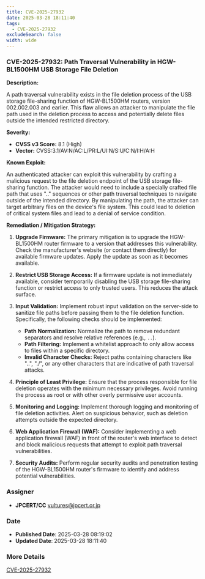 ```yaml
---
title: CVE-2025-27932
date: 2025-03-28 18:11:40
tags:
  - CVE-2025-27932
excludeSearch: false
width: wide
---
```


### CVE-2025-27932: Path Traversal Vulnerability in HGW-BL1500HM USB Storage File Deletion

**Description:**

A path traversal vulnerability exists in the file deletion process of the USB storage file-sharing function of HGW-BL1500HM routers, version 002.002.003 and earlier.  This flaw allows an attacker to manipulate the file path used in the deletion process to access and potentially delete files outside the intended restricted directory.

**Severity:**

*   **CVSS v3 Score:** 8.1 (High)
*   **Vector:** CVSS:3.1/AV:N/AC:L/PR:L/UI:N/S:U/C:N/I:H/A:H

**Known Exploit:**

An authenticated attacker can exploit this vulnerability by crafting a malicious request to the file deletion endpoint of the USB storage file-sharing function. The attacker would need to include a specially crafted file path that uses ".." sequences or other path traversal techniques to navigate outside of the intended directory. By manipulating the path, the attacker can target arbitrary files on the device's file system. This could lead to deletion of critical system files and lead to a denial of service condition.

**Remediation / Mitigation Strategy:**

1.  **Upgrade Firmware:**  The primary mitigation is to upgrade the HGW-BL1500HM router firmware to a version that addresses this vulnerability. Check the manufacturer's website (or contact them directly) for available firmware updates.  Apply the update as soon as it becomes available.

2.  **Restrict USB Storage Access:** If a firmware update is not immediately available, consider temporarily disabling the USB storage file-sharing function or restrict access to only trusted users. This reduces the attack surface.

3.  **Input Validation:** Implement robust input validation on the server-side to sanitize file paths before passing them to the file deletion function. Specifically, the following checks should be implemented:

    *   **Path Normalization:** Normalize the path to remove redundant separators and resolve relative references (e.g., `..`).
    *   **Path Filtering:**  Implement a whitelist approach to only allow access to files within a specific directory.
    *   **Invalid Character Checks:**  Reject paths containing characters like "..", "./", or any other characters that are indicative of path traversal attacks.

4.  **Principle of Least Privilege:** Ensure that the process responsible for file deletion operates with the minimum necessary privileges.  Avoid running the process as root or with other overly permissive user accounts.

5.  **Monitoring and Logging:** Implement thorough logging and monitoring of file deletion activities.  Alert on suspicious behavior, such as deletion attempts outside the expected directory.

6.  **Web Application Firewall (WAF):** Consider implementing a web application firewall (WAF) in front of the router's web interface to detect and block malicious requests that attempt to exploit path traversal vulnerabilities.

7.  **Security Audits:**  Perform regular security audits and penetration testing of the HGW-BL1500HM router's firmware to identify and address potential vulnerabilities.

### Assigner
- **JPCERT/CC** <vultures@jpcert.or.jp>

### Date
- **Published Date**: 2025-03-28 08:19:02
- **Updated Date**: 2025-03-28 18:11:40

### More Details
[CVE-2025-27932](https://www.cvedetails.com/cve/CVE-2025-27932)